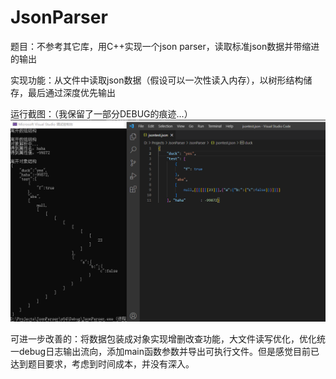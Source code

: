 # JsonParser
题目：不参考其它库，用C++实现一个json parser，读取标准json数据并带缩进的输出

实现功能：从文件中读取json数据（假设可以一次性读入内存），以树形结构储存，最后通过深度优先输出

运行截图：（我保留了一部分DEBUG的痕迹...）![image](debug.png)

可进一步改善的：将数据包装成对象实现增删改查功能，大文件读写优化，优化统一debug日志输出流向，添加main函数参数并导出可执行文件。但是感觉目前已达到题目要求，考虑到时间成本，并没有深入。
